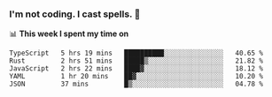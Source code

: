 ### I'm not coding. I cast spells. 🎩

📊 **This week I spent my time on**
<!--START_SECTION:waka-->
```text
TypeScript   5 hrs 19 mins   ██████████░░░░░░░░░░░░░░░   40.65 % 
Rust         2 hrs 51 mins   █████▒░░░░░░░░░░░░░░░░░░░   21.82 % 
JavaScript   2 hrs 22 mins   ████▓░░░░░░░░░░░░░░░░░░░░   18.12 % 
YAML         1 hr 20 mins    ██▓░░░░░░░░░░░░░░░░░░░░░░   10.20 % 
JSON         37 mins         █▒░░░░░░░░░░░░░░░░░░░░░░░   04.78 % 
```
<!--END_SECTION:waka-->
